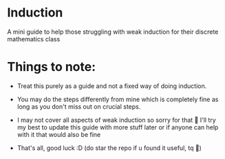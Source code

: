 # Induction
A mini guide to help those struggling with weak induction for their discrete mathematics class

# Things to note:

- Treat this purely as a guide and not a fixed way of doing induction.

- You may do the steps differently from mine which is completely fine as long as you don't miss out on crucial steps.

- I may not cover all aspects of weak induction so sorry for that 🙏
  I'll try my best to update this guide with more stuff later or if anyone can help with it that would also be fine 

- That's all, good luck :D
  (do star the repo if u found it useful, tq 🙏)
